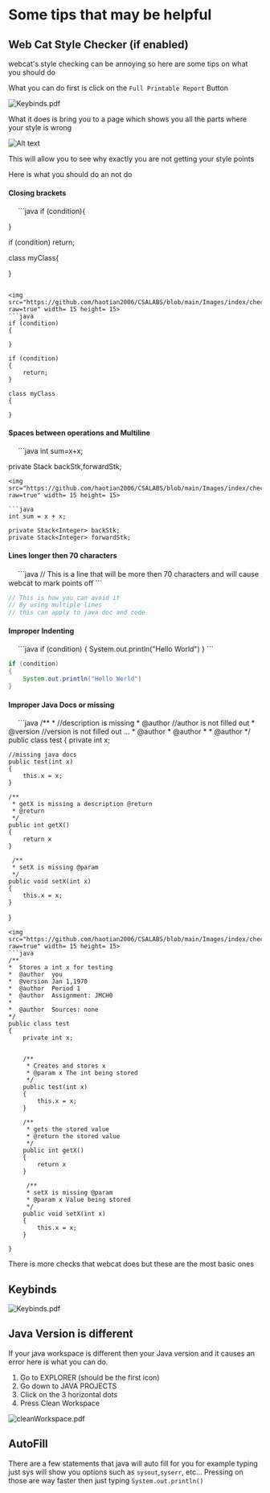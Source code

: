 # Some tips that may be helpful

## Web Cat Style Checker (if enabled)
webcat's style checking can be annoying so here are some tips on what you should do 

What you can do first is click on the `Full Printable Report` Button

![Keybinds.pdf](https://github.com/haotian2006/CSALABS/blob/main/Images/index/PrintReportButton.png?raw=true)

What it does is bring you to a page which shows you all the parts where your style is wrong

![Alt text](https://github.com/haotian2006/CSALABS/blob/main/Images/index/ErrorsIdk.png?raw=true)

This will allow you to see why exactly you are not getting your style points

Here is what you should do an not do

#### Closing brackets

<img src="https://github.com/haotian2006/CSALABS/blob/main/Images/index/x.png?raw=true" width= 15 height= 15>
```java
if (condition){
    
}

if (condition)
    return;

class myClass{

}
```

<img src="https://github.com/haotian2006/CSALABS/blob/main/Images/index/check.png?raw=true" width= 15 height= 15>
```java
if (condition)
{

}

if (condition)
{
    return;
}

class myClass
{

}
```

#### Spaces between operations and Multiline

<img src="https://github.com/haotian2006/CSALABS/blob/main/Images/index/x.png?raw=true" width= 15 height= 15>
```java
int sum=x+x;

private Stack<Integer> backStk,forwardStk;
```
<img src="https://github.com/haotian2006/CSALABS/blob/main/Images/index/check.png?raw=true" width= 15 height= 15>

```java
int sum = x + x;

private Stack<Integer> backStk;
private Stack<Integer> forwardStk;
```

#### Lines longer then 70 characters

<img src="https://github.com/haotian2006/CSALABS/blob/main/Images/index/x.png?raw=true" width= 15 height= 15>
```java
// This is a line that will be more then 70 characters and will cause webcat to mark points off
```

<img src="https://github.com/haotian2006/CSALABS/blob/main/Images/index/check.png?raw=true" width= 15 height= 15>

```java
// This is how you can avoid it
// By using multiple lines
// this can apply to java doc and code
```

#### Improper Indenting

<img src="https://github.com/haotian2006/CSALABS/blob/main/Images/index/x.png?raw=true" width= 15 height= 15>
```java
if (condition)  
    {
System.out.println("Hello World")
    }
```

<img src="https://github.com/haotian2006/CSALABS/blob/main/Images/index/check.png?raw=true" width= 15 height= 15>

```java
if (condition)  
{
    System.out.println("Hello World")
}
```

#### Improper Java Docs or missing

<img src="https://github.com/haotian2006/CSALABS/blob/main/Images/index/x.png?raw=true" width= 15 height= 15>
```java
/**
*  //description is missing 
*  @author  //author is not filled out
*  @version //version is not filled out ...
*  @author  
*  @author  
*
*  @author  
*/
public class test
{ 
    private int x;

    //missing java docs
    public test(int x)
    {
        this.x = x;
    }

    /**
     * getX is missing a description @return
     * @return
     */
    public int getX()
    {
        return x
    }

     /**
     * setX is missing @param
     */
    public void setX(int x)
    {
        this.x = x;
    }

}
```
<img src="https://github.com/haotian2006/CSALABS/blob/main/Images/index/check.png?raw=true" width= 15 height= 15>
```java
/**
*  Stores a int x for testing
*  @author  you
*  @version Jan 1,1970
*  @author  Period 1
*  @author  Assignment: JMCH0
*
*  @author  Sources: none
*/
public class test
{ 
    private int x;

    
    /**
     * Creates and stores x
     * @param x The int being stored
     */
    public test(int x)
    {
        this.x = x;
    }

    /**
     * gets the stored value
     * @return the stored value
     */
    public int getX()
    {
        return x
    }

     /**
     * setX is missing @param
     * @param x Value being stored
     */
    public void setX(int x)
    {
        this.x = x;
    }

}
```

There is more checks that webcat does but these are the most basic ones



## Keybinds
![Keybinds.pdf](https://github.com/haotian2006/CSALABS/blob/main/Images/index/keyboard-shortcuts-macos.jpg?raw=true)

## Java Version is different  
If your java workspace is different then your Java version and it causes an error here is what you can do.

1. Go to EXPLORER (should be the first icon)
2. Go down to JAVA PROJECTS
3. Click on the 3 horizontal dots 
4. Press Clean Workspace

![cleanWorkspace.pdf](https://github.com/haotian2006/CSALABS/blob/main/Images/tips/CleanWorkspace.png?raw=true)

## AutoFill
There are a few statements that java will auto fill for you for example typing just sys will show you options such as `sysout`,`syserr`, etc... Pressing on those are way faster then just typing `System.out.println()`
